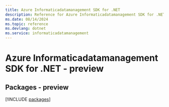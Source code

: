 ```yaml
---
title: Azure Informaticadatamanagement SDK for .NET
description: Reference for Azure Informaticadatamanagement SDK for .NET
ms.date: 08/14/2024
ms.topic: reference
ms.devlang: dotnet
ms.service: informaticadatamanagement
---
```

# Azure Informaticadatamanagement SDK for .NET - preview
## Packages - preview
[!INCLUDE [packages](informaticadatamanagement-index.md)]